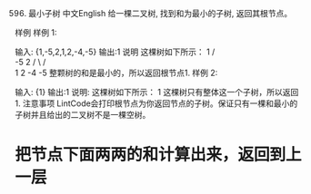 
596. 最小子树
中文English
给一棵二叉树, 找到和为最小的子树, 返回其根节点。

样例
样例 1:

输入:
{1,-5,2,1,2,-4,-5}
输出:1
说明
这棵树如下所示：
     1
   /   \
 -5     2
 / \   /  \
1   2 -4  -5 
整颗树的和是最小的，所以返回根节点1.
样例 2:

输入:
{1}
输出:1
说明:
这棵树如下所示：
   1
这棵树只有整体这一个子树，所以返回1.
注意事项
LintCode会打印根节点为你返回节点的子树。保证只有一棵和最小的子树并且给出的二叉树不是一棵空树。

# 把节点下面两两的和计算出来，返回到上一层
